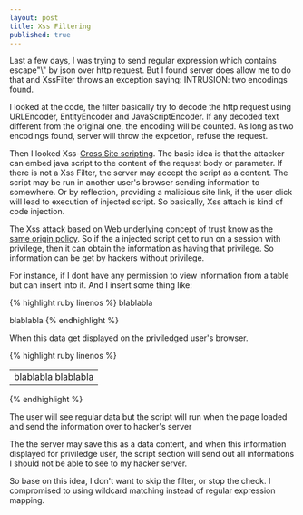 ```yaml
---
layout: post
title: Xss Filtering
published: true
---
```


Last a few days, I was trying to send regular expression which contains escape"\\" by json over http request. But 
I found server does allow me to do that and XssFilter throws an exception saying: INTRUSION: two encodings found. 

I looked at the code, the filter basically try to decode the http request using URLEncoder, EntityEncoder and JavaScriptEncoder. If any decoded text different from the original one, the encoding will be counted. As long as two encodings found, server will throw the expcetion, refuse the request.

Then I looked Xss-[Cross Site scripting](http://en.wikipedia.org/wiki/Cross-site_scripting). The basic idea is that the attacker can embed java script to the content of the request body or parameter. If there is not a Xss Filter, the server may accept the script as a content. The script may be run in another user's browser sending information to somewhere. Or by reflection, providing a malicious site link, if the user click will lead to execution of injected script. So basically, Xss attach is kind of code injection.

The Xss attack based on Web underlying concept of trust know as the [same origin policy](http://en.wikipedia.org/wiki/Same-origin_policy). So if the a injected script get to run on a session with privilege, then it can obtain the information as having that privilege. So information can be get by hackers without privilege.

For instance, if I dont have any permission to view information from a table but can insert into it. And I insert some thing like:

{% highlight ruby linenos %}
blablabla
<script>
	send all information on the page to hacker server ip:port
</script>
blablabla
{% endhighlight %}

When this data get displayed on the priviledged user's browser.

{% highlight ruby linenos %}
<table>
	<tr>
		<td>
			blablabla
			<script>
				send all information on the page to hacker server ip:port
			</script>
			blablabla
		</td>
	</tr>
</table>
{% endhighlight %}

The user will see regular data but the script will run when the page loaded and send the information over to hacker's server

The the server may save this as a data content, and when this information displayed for priviledge user, the script section will send out all informations I should not be able to see to my hacker server.

So base on this idea, I don't want to skip the filter, or stop the check. I compromised to using wildcard matching instead of regular expression mapping.